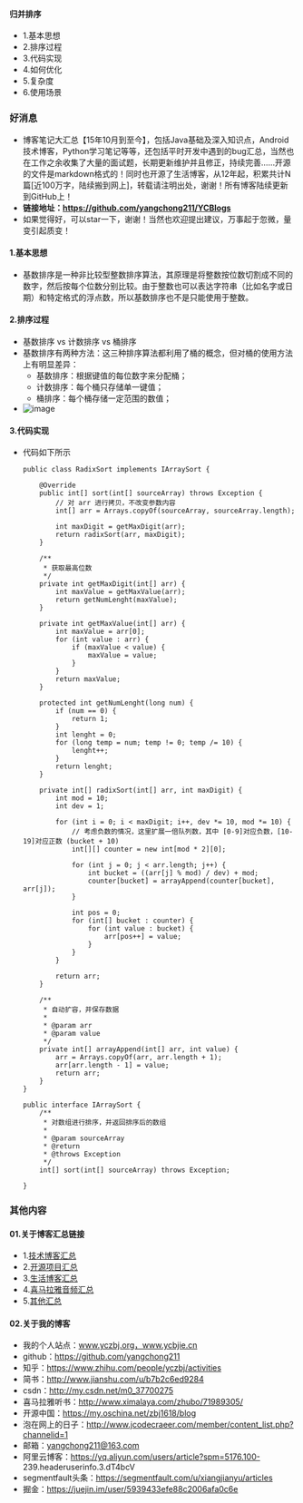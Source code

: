 #### 归并排序
- 1.基本思想
- 2.排序过程
- 3.代码实现
- 4.如何优化
- 5.复杂度
- 6.使用场景




### 好消息
- 博客笔记大汇总【15年10月到至今】，包括Java基础及深入知识点，Android技术博客，Python学习笔记等等，还包括平时开发中遇到的bug汇总，当然也在工作之余收集了大量的面试题，长期更新维护并且修正，持续完善……开源的文件是markdown格式的！同时也开源了生活博客，从12年起，积累共计N篇[近100万字，陆续搬到网上]，转载请注明出处，谢谢！所有博客陆续更新到GitHub上！
- **链接地址：https://github.com/yangchong211/YCBlogs**
- 如果觉得好，可以star一下，谢谢！当然也欢迎提出建议，万事起于忽微，量变引起质变！





#### 1.基本思想
- 基数排序是一种非比较型整数排序算法，其原理是将整数按位数切割成不同的数字，然后按每个位数分别比较。由于整数也可以表达字符串（比如名字或日期）和特定格式的浮点数，所以基数排序也不是只能使用于整数。



#### 2.排序过程
- 基数排序 vs 计数排序 vs 桶排序
- 基数排序有两种方法：这三种排序算法都利用了桶的概念，但对桶的使用方法上有明显差异：
    - 基数排序：根据键值的每位数字来分配桶；
    - 计数排序：每个桶只存储单一键值；
    - 桶排序：每个桶存储一定范围的数值；
- ![image](https://upload-images.jianshu.io/upload_images/4432347-32c1f17de49aa02f.gif?imageMogr2/auto-orient/strip)



#### 3.代码实现
- 代码如下所示
    ```
    public class RadixSort implements IArraySort {
    
        @Override
        public int[] sort(int[] sourceArray) throws Exception {
            // 对 arr 进行拷贝，不改变参数内容
            int[] arr = Arrays.copyOf(sourceArray, sourceArray.length);
    
            int maxDigit = getMaxDigit(arr);
            return radixSort(arr, maxDigit);
        }
    
        /**
         * 获取最高位数
         */
        private int getMaxDigit(int[] arr) {
            int maxValue = getMaxValue(arr);
            return getNumLenght(maxValue);
        }
    
        private int getMaxValue(int[] arr) {
            int maxValue = arr[0];
            for (int value : arr) {
                if (maxValue < value) {
                    maxValue = value;
                }
            }
            return maxValue;
        }
    
        protected int getNumLenght(long num) {
            if (num == 0) {
                return 1;
            }
            int lenght = 0;
            for (long temp = num; temp != 0; temp /= 10) {
                lenght++;
            }
            return lenght;
        }
    
        private int[] radixSort(int[] arr, int maxDigit) {
            int mod = 10;
            int dev = 1;
    
            for (int i = 0; i < maxDigit; i++, dev *= 10, mod *= 10) {
                // 考虑负数的情况，这里扩展一倍队列数，其中 [0-9]对应负数，[10-19]对应正数 (bucket + 10)
                int[][] counter = new int[mod * 2][0];
    
                for (int j = 0; j < arr.length; j++) {
                    int bucket = ((arr[j] % mod) / dev) + mod;
                    counter[bucket] = arrayAppend(counter[bucket], arr[j]);
                }
    
                int pos = 0;
                for (int[] bucket : counter) {
                    for (int value : bucket) {
                        arr[pos++] = value;
                    }
                }
            }
    
            return arr;
        }
    
        /**
         * 自动扩容，并保存数据
         *
         * @param arr
         * @param value
         */
        private int[] arrayAppend(int[] arr, int value) {
            arr = Arrays.copyOf(arr, arr.length + 1);
            arr[arr.length - 1] = value;
            return arr;
        }
    }
    
    public interface IArraySort {
        /**
         * 对数组进行排序，并返回排序后的数组
         *
         * @param sourceArray
         * @return
         * @throws Exception
         */
        int[] sort(int[] sourceArray) throws Exception;
    
    }
    ```




### 其他内容
#### 01.关于博客汇总链接
- 1.[技术博客汇总](https://www.jianshu.com/p/614cb839182c)
- 2.[开源项目汇总](https://blog.csdn.net/m0_37700275/article/details/80863574)
- 3.[生活博客汇总](https://blog.csdn.net/m0_37700275/article/details/79832978)
- 4.[喜马拉雅音频汇总](https://www.jianshu.com/p/f665de16d1eb)
- 5.[其他汇总](https://www.jianshu.com/p/53017c3fc75d)



#### 02.关于我的博客
- 我的个人站点：www.yczbj.org，www.ycbjie.cn
- github：https://github.com/yangchong211
- 知乎：https://www.zhihu.com/people/yczbj/activities
- 简书：http://www.jianshu.com/u/b7b2c6ed9284
- csdn：http://my.csdn.net/m0_37700275
- 喜马拉雅听书：http://www.ximalaya.com/zhubo/71989305/
- 开源中国：https://my.oschina.net/zbj1618/blog
- 泡在网上的日子：http://www.jcodecraeer.com/member/content_list.php?channelid=1
- 邮箱：yangchong211@163.com
- 阿里云博客：https://yq.aliyun.com/users/article?spm=5176.100- 239.headeruserinfo.3.dT4bcV
- segmentfault头条：https://segmentfault.com/u/xiangjianyu/articles
- 掘金：https://juejin.im/user/5939433efe88c2006afa0c6e







